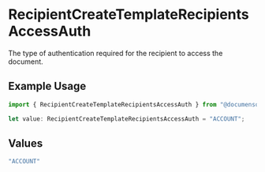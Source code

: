 # RecipientCreateTemplateRecipientsAccessAuth

The type of authentication required for the recipient to access the document.

## Example Usage

```typescript
import { RecipientCreateTemplateRecipientsAccessAuth } from "@documenso/sdk-typescript/models/operations";

let value: RecipientCreateTemplateRecipientsAccessAuth = "ACCOUNT";
```

## Values

```typescript
"ACCOUNT"
```
